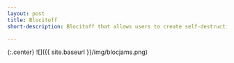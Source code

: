 ```yaml
---
layout: post
title: Blocitoff 
short-description: Blocitoff that allows users to create self-destructing to-do lists

---
```


{:.center}
![]({{ site.baseurl }}/img/blocjams.png)



